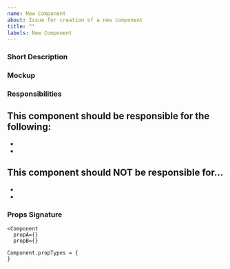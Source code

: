 ```yaml
---
name: New Component
about: Issue for creation of a new component
title: ""
labels: New Component
---
```


### Short Description


### Mockup

<!-- insert relevant screenshots or figma/zerohieght links -->

### Responsibilities
<!-- what are the functional boundaries of this component? -->

**This component should be responsible for the following:**
- 
- 
- 

**This component should NOT be responsible for...**
- 
- 
- 

### Props Signature

<!-- propose a props signature as it would be used in consuming applications -->
```
<Component
  propA={}
  propB={}
```

<!-- outline the prop types - use comments to describe the basic concepts -->
```
Component.propTypes = {
}
```

